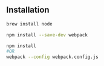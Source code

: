 ## Installation

```bash
brew install node

npm install --save-dev webpack

npm install 
#OR
webpack --config webpack.config.js
```
